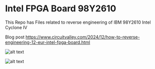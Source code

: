 # Intel FPGA Board 98Y2610
This Repo has Files related to reverse engineering of IBM 98Y2610 Intel Cyclone IV 

Blog post 
https://www.circuitvalley.com/2024/12/how-to-reverse-engineering-12-eur-intel-fpga-board.html


![alt text](https://raw.githubusercontent.com/circuitvalley/Intel_FPGA_Board_98Y2610/refs/heads/main/Images/Intel_FPGA_Board_reverse_engineering%20%20(1).JPG)

![alt text](https://raw.githubusercontent.com/circuitvalley/Intel_FPGA_Board_98Y2610/refs/heads/main/Images/Intel_FPGA_Board_reverse_engineering%20%20(2).JPG)
